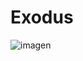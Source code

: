 # Exodus
![imagen](https://user-images.githubusercontent.com/72712659/205440352-67069230-1aa2-46de-8616-8f06bd9247d7.png)

